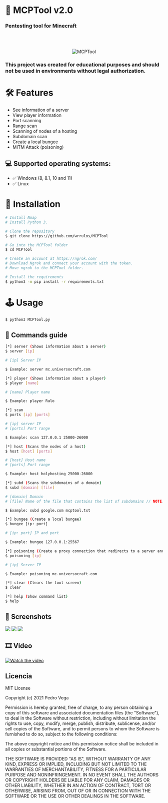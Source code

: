 # 🧨  MCPTool v2.0

<h3> Pentesting tool for Minecraft </h3>
<br/>
</br>
<p align="center">
<img src="https://github.com/wrrulos/Imagenes-Github/blob/main/MCPTool/MCPTool.png" title="MCPTool">
</p>

### This project was created for educational purposes and should not be used in environments without legal authorization.

# 🛠 Features

* See information of a server
* View player information
* Port scanning
* Range scan
* Scanning of nodes of a hosting
* Subdomain scan
* Create a local bungee
* MITM Attack (poisoning)

## 💻 Supported operating systems:

* ✅ Windows (8, 8.1, 10 and 11)
* ✅ Linux

# 🔧 Installation 

```bash
# Install Nmap
# Install Python 3.

# Clone the repository
$ git clone https://github.com/wrrulos/MCPTool

# Go into the MCPTool folder
$ cd MCPTool

# Create an account at https://ngrok.com/
# Download Ngrok and connect your account with the token.
# Move ngrok to the MCPTool folder.

# Install the requirements
$ python3 -m pip install -r requirements.txt

```

# 🕹 Usage

```bash
$ python3 MCPTool.py
```

## 📝 Commands guide

```bash
[*] server (Shows information about a server)
$ server [ip]

# [ip] Server IP

$ Example: server mc.universocraft.com

[*] player (Shows information about a player)
$ player [name]

# [name] Player name

$ Example: player Rulo

[*] scan
$ ports [ip] [ports] 

# [ip] server IP
# [ports] Port range

$ Example: scan 127.0.0.1 25000-26000

[*] host (Scans the nodes of a host)
$ host [host] [ports] 

# [host] Host name
# [ports] Port range

$ Example: host holyhosting 25000-26000

[*] subd (Scans the subdomains of a domain)
$ subd [domain] [file]

# [domain] Domain
# [file] Name of the file that contains the list of subdomains // NOTE: You can add a custom list in / config / subdomains

$ Example: subd google.com mcptool.txt

[*] bungee (Create a local bungee)
$ bungee [ip: port]

# [ip: port] IP and port

$ Example: bungee 127.0.0.1:25567

[*] poisoning (Create a proxy connection that redirects to a server and captures commands.
$ poisoning [ip]

# [ip] Server IP

$ Example: poisoning mc.universocraft.com

[*] clear (Clears the tool screen)
$ clear

[*] help (Show command list)
$ help
```

## 📸 Screenshots

<img src="https://github.com/wrrulos/Imagenes-Github/blob/main/MCPTool/1.PNG.jpg">
<img src="https://github.com/wrrulos/Imagenes-Github/blob/main/MCPTool/Commands.PNG">
<img src="https://github.com/wrrulos/Imagenes-Github/blob/main/MCPTool/MITM.PNG">

## 🎞 Video 
[![Watch the video](https://github.com/wrrulos/Imagenes-Github/blob/main/MCPTool/Miniatura.jpg?raw=true)](https://youtu.be/9m7KNd9EHBI)

## Licencia 

MIT License

Copyright (c) 2021 Pedro Vega

Permission is hereby granted, free of charge, to any person obtaining a copy
of this software and associated documentation files (the "Software"), to deal
in the Software without restriction, including without limitation the rights
to use, copy, modify, merge, publish, distribute, sublicense, and/or sell
copies of the Software, and to permit persons to whom the Software is
furnished to do so, subject to the following conditions:

The above copyright notice and this permission notice shall be included in all
copies or substantial portions of the Software.

THE SOFTWARE IS PROVIDED "AS IS", WITHOUT WARRANTY OF ANY KIND, EXPRESS OR
IMPLIED, INCLUDING BUT NOT LIMITED TO THE WARRANTIES OF MERCHANTABILITY,
FITNESS FOR A PARTICULAR PURPOSE AND NONINFRINGEMENT. IN NO EVENT SHALL THE
AUTHORS OR COPYRIGHT HOLDERS BE LIABLE FOR ANY CLAIM, DAMAGES OR OTHER
LIABILITY, WHETHER IN AN ACTION OF CONTRACT, TORT OR OTHERWISE, ARISING FROM,
OUT OF OR IN CONNECTION WITH THE SOFTWARE OR THE USE OR OTHER DEALINGS IN THE
SOFTWARE.

 
